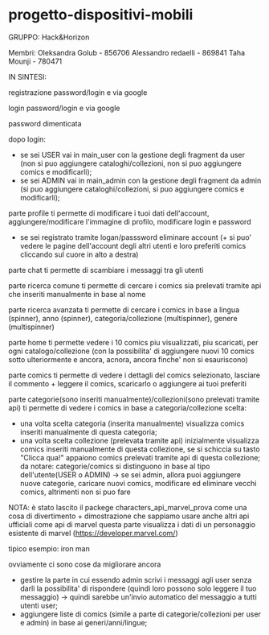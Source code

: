 # progetto-dispositivi-mobili
GRUPPO: Hack&Horizon

Membri: 
Oleksandra Golub - 856706
Alessandro redaelli - 869841
Taha Mounji - 780471



IN SINTESI:

registrazione password/login e via google 

login password/login e via google

password dimenticata

dopo login:
- se sei USER vai in main_user con la gestione degli fragment da user (non si puo aggiungere cataloghi/collezioni, non si puo aggiungere comics e modificarli); 
- se sei ADMIN vai in main_admin con la gestione degli fragment da admin (si puo aggiungere cataloghi/collezioni, si puo aggiungere comics e modificarli); 

parte profile ti permette di modificare i tuoi dati dell'account, aggiungere/modificare l'immagine di profilo, modificare login e password 
+ se sei registrato tramite logan/passsword eliminare account 
(+ si puo' vedere le pagine dell'account degli altri utenti e loro preferiti comics cliccando sul cuore in alto a destra)

parte chat ti permette di scambiare i messaggi tra gli utenti 

parte ricerca comune ti permette di cercare i comics sia prelevati tramite api che inseriti manualmente in base al nome 

parte ricerca avanzata ti permette di cercare i comics in base a lingua (spinner), anno (spinner), categoria/collezione (multispinner), genere (multispinner)

parte home ti permette vedere i 10 comics piu visualizzati, piu scaricati, per ogni catalogo/collezione (con la possibilita' di aggiungere nuovi 10 comics sotto ulteriormente e ancora, acnora, ancora finche' non si esauriscono)

parte comics ti permette di vedere i dettagli del comics selezionato, lasciare il commento + leggere il comics, scaricarlo o aggiungere ai tuoi preferiti 

parte categorie(sono inseriti manualmente)/collezioni(sono prelevati tramite api) ti permette di vedere i comics in base a categoria/collezione scelta:
- una volta scelta categoria (inserita manualmente) visualizza comics inseriti manualmente di questa categoria;
- una volta scelta collezione (prelevata tramite api) inizialmente visualizza comics inseriti manualmente di questa collezione, se si schiccia su tasto "Clicca qua!" appaiono comics prelevati tramite api di questa collezione; 
da notare: categorie/comics si distinguono in base al tipo dell'utente(USER o ADMIN) -> se sei admin, allora puoi aggiungere nuove categorie, caricare nuovi comics, modificare ed eliminare vecchi comics, altrimenti non si puo fare

NOTA:
è stato lascito il packege characters_api_marvel_prova come una cosa di divertimento + dimostrazione che sappiamo usare anche altri api ufficiali come api di marvel
questa parte visualizza i dati di un personaggio esistente di marvel (https://developer.marvel.com/)

tipico esempio: iron man

ovviamente ci sono cose da migliorare ancora 
- gestire la parte in cui essendo admin scrivi i messaggi agli user senza darli la possibilita' di rispondere (quindi loro possono solo leggere il tuo messaggio) -> quindi sarebbe un'ínvio automatico del messaggio a tutti utenti user;
- aggiungere liste di comics (simile a parte di categorie/collezioni per user e admin) in base ai generi/anni/lingue;
